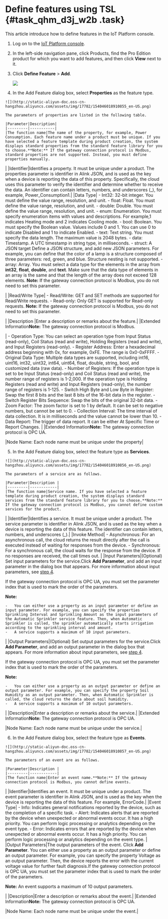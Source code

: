 # Define features using TSL {#task_qhm_d3j_w2b .task}

This article introduce how to define features in the IoT Platform console.

1.  Log on to the [IoT Platform console](https://partners-intl.console.aliyun.com/#/iot). 
2.  In the left-side navigation pane, click Products, find the Pro Edition product for which you want to add features, and then click **View** next to it. 
3.  Click **Define Feature** \> **Add**. 

    ![](http://static-aliyun-doc.oss-cn-hangzhou.aliyuncs.com/assets/img/17782/154046018910854_en-US.png)

4.   In the Add Feature dialog box, select **Properties** as the feature type. 

    ![](http://static-aliyun-doc.oss-cn-hangzhou.aliyuncs.com/assets/img/17782/154046018910855_en-US.png)

    The parameters of properties are listed in the following table.

    |Parameter|Description|
    |---------|-----------|
    |The function name|The name of the property, for example, Power Consumption. Each feature name under a product must be unique. If you have selected a feature template during product creation, the system displays standard properties from the standard feature library for you to choose.**Note:** If the gateway connection protocol is Modbus, standard properties are not supported. Instead, you must define properties manually.

|
    |Identifier|Identifies a property. It must be unique under a product. The properties parameter is identifier in Alink JSON, and is used as the key when a device is reporting the data of this property. Specifically, the cloud uses this parameter to verify the identifier and determine whether to receive the data. An identifier can contain letters, numbers, and underscores \(\_\), for example, Power\_Consumption1.|
    |Data Type|     -   Int32: 32-bit integer. You must define the value range, resolution, and unit.
    -   float: Float. You must define the value range, resolution, and unit.
    -   double: Double. You must define the value range, resolution, and unit.
    -   enum: Enumeration. You must specify enumeration items with values and descriptions. For example,1 indicates Heating mode and 2 indicates Cooling mode.
    -   bool: Boolean. You must specify the Boolean value. Values include 0 and 1. You can use 0 to indicate Disabled and 1 to indicate Enabled.
    -   text: Text string. You must specify the data length. The maximum value is 2048 bytes.
    -   data: Timestamp. A UTC timestamp in string type, in milliseconds.
    -   struct: A JSON target Define a JSON structure, and add new JSON parameters. For example, you can define that the color of a lamp is a structure composed of three parameters: red, green, and blue. Structure nesting is not supported.
    -   array: Array. You must select a data type for the elements in the array from **int32**, **float**, **double**, and **text**. Make sure that the data type of elements in an array is the same and that the length of the array does not exceed 128 elements.
 **Note:** If the gateway connection protocol is Modbus, you do not need to set this parameter.

 |
    |Read/Write Type|     -   Read/Write: GET and SET methods are supported for Read/Write requests.
    -   Read-only: Only GET is supported for Read-only requests.
 **Note:** If the gateway connection protocol is Modbus, you do not need to set this parameter.

 |
    |Description |Enter a description or remarks about the feature.|
    |Extended Information**Note:** The gateway connection protocol is Modbus.

|     -   Operation Type: You can select an operation type from Input Status \(read-only\), Coil Status \(read and write\), Holding Registers \(read and write\), and Input Registers \(read-only\).
    -   Register Address: Enter a hexadecimal address beginning with 0x, for example, 0xFE. The range is 0x0-0xFFFF.
    -   Original Data Type: Multiple data types are supported, including int16, uint16, int32, uint32, int64, uint64, float, double, string, bool, and customized data \(raw data\).
    -   Number of Registers: If the operation type is set to be Input Status \(read-only\) and Coil Status \(read and write\), the number range of registers is 1-2,000. If the operation type is Holding Registers \(read and write\) and Input Registers \(read-only\), the number range of registers is 1-125.
    -   Switch High Byte and Low Byte in Register: Swap the first 8 bits and the last 8 bits of the 16-bit data in the register.
    -   Switch Register Bits Sequence: Swap the bits of the original 32-bit data.
    -   Zoom Factor: The zoom factor is set to 1 by default. It can be set to negative numbers, but cannot be set to 0.
    -   Collection Interval: The time interval of data collection. It is in milliseconds and the value cannot be lower than 10.
    -   Data Report: The trigger of data report. It can be either At Specific Time or Report Changes.
 |
    |Extended Information**Note:** The gateway connection protocol is OPC UA.

|Node Name: Each node name must be unique under the property|

5.   In the Add Feature dialog box, select the feature type as **Services**. 

    ![](http://static-aliyun-doc.oss-cn-hangzhou.aliyuncs.com/assets/img/17782/154046018910856_en-US.png)

    The parameters of a service are as follows.

    |Parameter|Description |
    |---------|------------|
    |The function name|Service name. If you have selected a feature template during product creation, the system displays standard services from the standard feature library for you to choose.**Note:** If the gateway connection protocol is Modbus, you cannot define custom services for the product.

|
    |Identifier|Identifies a service. It must be unique under a product. The service parameter is identifier in Alink JSON, and is used as the key when a device is reporting the data of this feature. The identifier can contain letters, numbers, and underscores \(\_\).|
    |Invoke Method|     -   Asynchronous: For an asynchronous call, the cloud returns the result directly after the call is executed instead of waiting for responses from the device.
    -   Synchronous: For a synchronous call, the cloud waits for the response from the device. If no responses are received, the call times out.
 |
    |Input Parameters|\(Optional\) Set input parameters for the service.Click **Add Parameter**, and add an input parameter in the dialog box that appears. For more information about input parameters, see [step 4](#table_odh_x43_y2b).

If the gateway connection protocol is OPC UA, you must set the parameter index that is used to mark the order of the parameters.

**Note:** 

    -   You can either use a property as an input parameter or define an input parameter. For example, you can specify the properties Sprinkling Interval and Sprinkling Amount as the input parameters of the Automatic Sprinkler service feature. Then, when Automatic Sprinkler is called, the sprinkler automatically starts irrigation according to the sprinkling interval and amount.
    -   A service supports a maximum of 10 input parameters.
|
    |Output Parameters|\(Optional\) Set output parameters for the service.Click **Add Parameter**, and add an output parameter in the dialog box that appears. For more information about input parameters, see [step 4](#table_odh_x43_y2b).

If the gateway connection protocol is OPC UA, you must set the parameter index that is used to mark the order of the parameters.

**Note:** 

    -   You can either use a property as an output parameter or define an output parameter. For example, you can specify the property Soil Humidity as an output parameter. Then, when Automatic Sprinkler is called, the cloud returns the data about soil humidity.
    -   A service supports a maximum of 10 output parameters.
|
    |Description|Enter a description or remarks about the service.|
    |Extended Information**Note:** The gateway connection protocol is OPC UA.

|Node Name: Each node name must be unique under the service.|

6.   In the Add Feature dialog box, select the feature type as **Events**. 

    ![](http://static-aliyun-doc.oss-cn-hangzhou.aliyuncs.com/assets/img/17782/154046018910857_en-US.png)

    The parameters of an event are as follows.

    |Parameter|Description |
    |---------|------------|
    |The function name|Enter an event name.**Note:** If the gateway connection protocol is Modbus, you cannot define events.

|
    |Identifier|Identifies an event. It must be unique under a product. The event parameter is identifier in Alink JSON, and is used as the key when the device is reporting the data of this feature. For example, ErrorCode.|
    |Event Type|     -   Info: Indicates general notifications reported by the device, such as the completion of a specific task.
    -   Alert: Indicates alerts that are reported by the device when unexpected or abnormal events occur. It has a high priority. You can perform logic processing or analytics depending on the event type.
    -   Error: Indicates errors that are reported by the device when unexpected or abnormal events occur. It has a high priority. You can perform logic processing or analytics depending on the event type.
 |
    |Output Parameters|The output parameters of the event. Click **Add Parameter**. You can either use a property as an output parameter or define an output parameter. For example, you can specify the property Voltage as an output parameter. Then, the device reports the error with the current voltage value for further fault diagnosis.If the gateway connection protocol is OPC UA, you must set the parameter index that is used to mark the order of the parameters.

**Note:** An event supports a maximum of 10 output parameters.

|
    |Description|Enter a description or remarks about the event.|
    |Extended Information**Note:** The gateway connection protocol is OPC UA.

|Node Name: Each node name must be unique under the event.|


